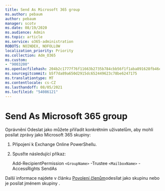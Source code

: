 ```yaml
---
title: Send As Microsoft 365 group
ms.author: pebaum
author: pebaum
manager: scotv
ms.date: 08/19/2020
ms.audience: Admin
ms.topic: article
ms.service: o365-administration
ROBOTS: NOINDEX, NOFOLLOW
localization_priority: Priority
ms.collection: Adm_O365
ms.custom:
- "9003200"
ms.openlocfilehash: 204b2c1777f76f11663b2735b784cbb56f1f1aba891628fb46ef37b501c9ff85
ms.sourcegitcommit: b5f7da89a650d2915dc652449623c78be6247175
ms.translationtype: MT
ms.contentlocale: cs-CZ
ms.lasthandoff: 08/05/2021
ms.locfileid: "54086121"
---
```

# <a name="send-as-microsoft-365-group"></a>Send As Microsoft 365 group

Oprávnění Odeslat jako můžete přiřadit konkrétním uživatelům, aby mohli posílat zprávy jako Microsoft 365 skupiny:  

1. Připojení k Exchange Online PowerShellu.  

2. Spusťte následující příkaz:  

    Add-RecipientPermission `<GroupName>` -Trustee `<MailboxName>` -AccessRights SendAs

Další informace najdete v článku [Povolení členům](https://docs.microsoft.com/microsoft-365/admin/create-groups/allow-members-to-send-as-or-send-on-behalf-of-group?view=o365-worldwide)odesílat jako skupinu nebo je posílat jménem skupiny .